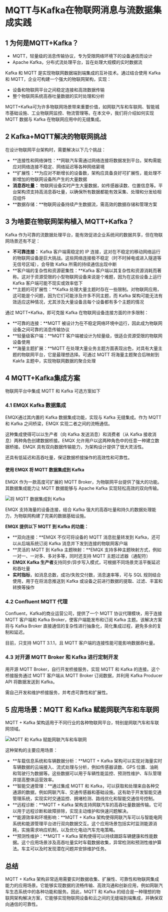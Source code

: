 # MQTT与Kafka在物联网消息与流数据集成实践

## 1 为何是MQTT+Kafka？

- MQTT，轻量级的消息传输协议，专为受限网络环境下的设备通信而设计
- Apache Kafka，分布式流处理平台，旨在处理大规模的实时数据流

Kafka 和 MQTT 是实现物联网数据端到端集成的互补技术。通过结合使用 Kafka 和 MQTT，企业可构建一个强大的物联网架构，实现：

- 设备和物联网平台之间稳定连接和高效数据传输
- 整个物联网系统高吞吐量数据的实时处理和分析

MQTT+Kafka可为许多物联网场景带来重要价值，如网联汽车和车联网、智能城市基础设施、工业物联网监控、物流管理等。在本文中，我们将介绍如何实现 MQTT 数据与 Kafka 在物联网应用中的无缝集成。

## 2 Kafka+MQTT解决的物联网挑战

在设计物联网平台架构时，需要解决以下几个挑战：

- **连接性和网络弹性：**网联汽车需通过网络连接将数据发到平台。架构需能应对网络连接不稳定、网络延迟等各种网络窘境
- **扩展性：**为应对不断增长的设备数，架构应具备良好可扩展性，能处理不断增加的物联网设备所产生的大量数据
- **消息吞吐量：** 物联网设备实时产生大量数据，如传感器读数、位置信息等。平台架构须支持高消息吞吐量，以确保所有数据都能有效采集、处理和分发给相应组件
- **数据存储：**物联网设备持续产生数据流，需高效的数据存储和管理方案

## 3 为啥要在物联网架构植入 MQTT+Kafka？

Kafka 作为可靠的流数据处理平台，能有效促进企业系统间的数据共享，但在物联网场景还有不足：

- **不可靠连接：** Kafka 客户端需稳定的 IP 连接，这对在不稳定的移动网络运行的物联网设备是巨大挑战。这些网络连接极不稳定（时不时掉电或进入隧道等无信号区域），会导致 Kafka 所需的持续通信出现中断
- **客户端的复杂性和资源密集性：**Kafka 客户端以其复杂性和资源消耗而著称。这对于资源受限的小型物联网设备来说是个难题，因为在这些设备上运行 Kafka 客户端可能不现实或效率低下
- **主题的可扩展性：**Kafka 处理大量主题时存在一些限制。对物联网应用，这可能是个问题，因为它们可能涉及许多不同主题，而 Kafka 架构可能无法有效适应这种情况，尤其涉及大量设备且每个设备都有多个主题的情况

通过 MQTT+Kafka，即可克服 Kafka 在物联网设备连接方面的许多限制：

- **可靠的连接：**MQTT 被设计为在不稳定网络环境中运行，因此成为物联网设备之间可靠的消息传输协议
- **轻量级客户端：**MQTT 客户端被设计为轻量级，很适合资源受限的物联网设备使用
- **海量主题扩展：**MQTT 在处理大量业务主题方面表现出色，对具有大量主题的物联网平台，它是最理想选择。可通过 MQTT 将海量主题聚合后映射到 Kakfa 主题中，实现物联网数据的聚合处理

## 4 MQTT+Kafka集成方案

物联网平台中集成 MQTT 和 Kafka 可选方案如下

### 4.1 EMQX Kafka 数据集成

EMQX通过其内置的 Kafka 数据集成功能，实现与 Kafka 无缝集成。作为 MQTT 和 Kafka 之间桥梁，EMQX 实现二者之间的流畅通信。

这种集成使得可以以生产者（向 Kafka 发送消息）和消费者（从 Kafka 接收消息）两种角色创建数据桥接。EMQX 允许用户以这两种角色中的任意一种建立数据桥接。EMQX 具有双向数据传输能力，为架构设计提供了很大灵活性。

还具有低延迟和高吞吐量，保证数据桥接操作的高效性和可靠性。

#### 使用 EMQX 将 MQTT 数据集成到 Kafka

EMQX 作为一款高度可扩展的 MQTT Broker，为物联网平台提供了强大的功能。其数据集成能力让 MQTT 数据能够与 Apache Kafka 实现轻松高效的双向传输。

![将 MQTT 数据集成到 Kafka](https://assets.emqx.com/images/5b982a838b7bb7388ace8fe90500282b.png?imageMogr2/thumbnail/1520x)

EMQX 支持海量的设备连接，结合 Kafka 强大的高吞吐量和持久的数据处理能力，为物联网构建了完美的数据基础设施。

**EMQX 提供以下 MQTT 到 Kafka 的功能：**

- **双向连接：**EMQX 不仅可将设备的 MQTT 消息批量转发到 Kafka，还可以从后端系统订阅 Kafka 消息并下发到连接的物联网客户端
- **灵活的 MQTT 到 Kafka 主题映射：**EMQX 支持多种主题映射方式，例如一对一、一对多、多对多等，同时还支持 MQTT 主题过滤器（通配符）
- **EMQX Kafka 生产者**支持同步/异步写入模式，可根据不同场景灵活平衡延迟和吞吐量
- **实时指标**，如消息总数，成功/失败交付数，消息速率等，可与 SQL 规则结合使用，用于在将消息推送到 Kafka 或设备之前进行数据的提取、过滤、丰富和转换等操作

### 4.2 Confluent MQTT 代理

Confluent，Kafka的商业运营公司，提供了一个 MQTT 协议代理模块，用于连接 MQTT 客户端和 Kafka Broker，使客户端能发布和订阅 Kafka 主题。该解决方案将与 Kafka Broker 直接通信的复杂性进行抽象化，简化集成过程，避免多余的复制和延迟。

目前，只支持 MQTT 3.1.1，且 MQTT 客户端的连接性能可能影响数据吞吐量。

### 4.3 对开源 MQTT Broker 和 Kafka 进行定制开发

用开源 MQTT Broker，自行开发桥接服务，实现 MQTT 和 Kafka 的连接。这个桥接服务通过 MQTT 客户端从 MQTT Broker 订阅数据，并利用 Kafka Producer API 将数据发送到 Kafka。

需自己开发和维护桥接服务，并考虑可靠性和扩展性。

## 5 应用场景：MQTT 和 Kafka 赋能网联汽车和车联网

MQTT + Kafka 架构适用于不同行业的各种物联网平台，特别是网联汽车和车联网领域。

![MQTT 和 Kafka 赋能网联汽车和车联网](https://assets.emqx.com/images/2ffab2dcda85974f221d815acd9a5972.png?imageMogr2/thumbnail/1520x)

这种架构的主要应用场景：

- **车载信息系统和车辆数据分析：**MQTT + Kafka 架构可以实现对海量实时车辆数据的云端接入、流式处理与分析，例如传感器读数、GPS 位置、油耗和驾驶行为数据等。这些数据可以用于车辆性能监控、预测性维护、车队管理并提高整体运营效率。
- **智能交通管理：**通过集成 MQTT 和 Kafka，可以获取和处理来自各种交通源的数据，例如网联汽车、交通传感器和基础设施。这有助于开发智能交通管理系统，实现实时交通监控、拥堵检测、路线优化和智能交通信号控制。
- **远程诊断：**MQTT + Kafka 架构支持网联汽车的高吞吐量数据传输。它可以用于远程诊断和故障排除，实现主动维护和快速问题解决。
- **能源效率和环境影响：**MQTT + Kafka 架构使得网联汽车可以与智能电网系统和能源管理平台进行双向数据交互。这个应用场景包括实时监测能源消耗，实施需求响应机制，以及优化电动汽车充电策略。
- **预测性维护：**MQTT + Kafka 架构使得可以持续跟踪车辆健康和性能数据。这个应用场景涉及高吞吐量实时车载数据收集，异常检测和预测性维护算法。车主可以及时发现潜在问题并安排维护任务。

## 总结

MQTT + Kafka 架构非常适用需要实时数据收集、扩展性、可靠性和物联网集成能力的应用场景。它能够实现数据的流畅传输、高效沟通和创新应用，例如网联汽车生态系统中的各种功能和服务。因此，MQTT 和 Kafka 的结合是一种理想的物联网架构解决方案，它能够实现物联网设备和云之间的无缝端到端集成，并确保双向通信的可靠性。